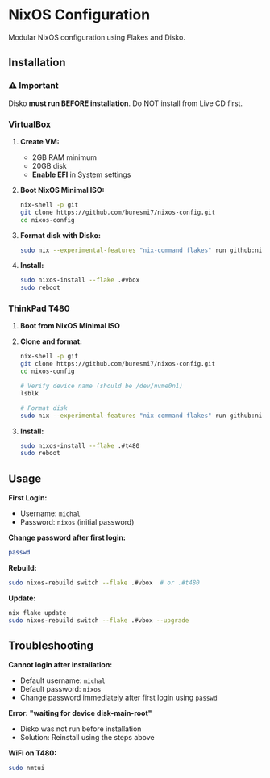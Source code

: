 # NixOS Configuration

Modular NixOS configuration using Flakes and Disko.

## Installation

### ⚠️ Important

Disko **must run BEFORE installation**. Do NOT install from Live CD first.

### VirtualBox

1. **Create VM:**
   - 2GB RAM minimum
   - 20GB disk
   - **Enable EFI** in System settings

2. **Boot NixOS Minimal ISO:**
   ```bash
   nix-shell -p git
   git clone https://github.com/buresmi7/nixos-config.git
   cd nixos-config
   ```

3. **Format disk with Disko:**
   ```bash
   sudo nix --experimental-features "nix-command flakes" run github:nix-community/disko -- --mode disko ./hosts/vbox/disko.nix
   ```

4. **Install:**
   ```bash
   sudo nixos-install --flake .#vbox
   sudo reboot
   ```

### ThinkPad T480

1. **Boot from NixOS Minimal ISO**

2. **Clone and format:**
   ```bash
   nix-shell -p git
   git clone https://github.com/buresmi7/nixos-config.git
   cd nixos-config
   
   # Verify device name (should be /dev/nvme0n1)
   lsblk
   
   # Format disk
   sudo nix --experimental-features "nix-command flakes" run github:nix-community/disko -- --mode disko ./hosts/t480/disko.nix
   ```

3. **Install:**
   ```bash
   sudo nixos-install --flake .#t480
   sudo reboot
   ```

## Usage

**First Login:**
- Username: `michal`
- Password: `nixos` (initial password)

**Change password after first login:**
```bash
passwd
```

**Rebuild:**
```bash
sudo nixos-rebuild switch --flake .#vbox  # or .#t480
```

**Update:**
```bash
nix flake update
sudo nixos-rebuild switch --flake .#vbox --upgrade
```

## Troubleshooting

**Cannot login after installation:**
- Default username: `michal`
- Default password: `nixos`
- Change password immediately after first login using `passwd`

**Error: "waiting for device disk-main-root"**
- Disko was not run before installation
- Solution: Reinstall using the steps above

**WiFi on T480:**
```bash
sudo nmtui